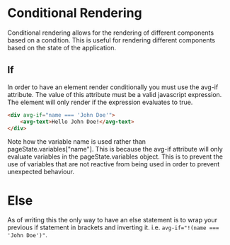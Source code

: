 # Conditional Rendering

Conditional rendering allows for the rendering of different components based on a condition. This is useful for rendering different components based on the state of the application.

## If

In order to have an element render conditionally you must use the avg-if attribute. The value of this attribute must be a valid javascript expression. The element will only render if the expression evaluates to true.

```html
<div avg-if="name === 'John Doe'">
    <avg-text>Hello John Doe!</avg-text>
</div>
```

Note how the variable name is used rather than pageState.variables["name"]. This is because the avg-if attribute will only evaluate variables in the pageState.variables object. This is to prevent the use of variables that are not reactive from being used in order to prevent unexpected behaviour.

# Else

As of writing this the only way to have an else statement is to wrap your previous if statement in brackets and inverting it. i.e. `avg-if="!(name === 'John Doe')"`.